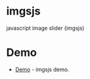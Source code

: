 # imgsjs
javascript image slider (imgsjs)


# Demo

- [Demo](http://alas.matf.bg.ac.rs/~mi09109/imgsjs/) - imgsjs demo.


